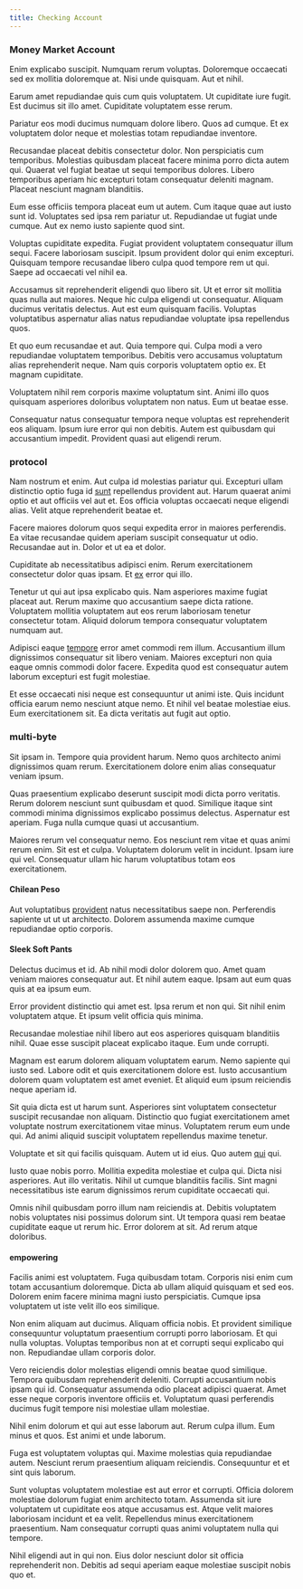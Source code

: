 ```yaml
---
title: Checking Account
---
```


### Money Market Account

Enim explicabo suscipit. Numquam rerum voluptas. Doloremque occaecati sed ex mollitia doloremque at. Nisi unde quisquam. Aut et nihil.

Earum amet repudiandae quis cum quis voluptatem. Ut cupiditate iure fugit. Est ducimus sit illo amet. Cupiditate voluptatem esse rerum.

Pariatur eos modi ducimus numquam dolore libero. Quos ad cumque. Et ex voluptatem dolor neque et molestias totam repudiandae inventore.

Recusandae placeat debitis consectetur dolor. Non perspiciatis cum temporibus. Molestias quibusdam placeat facere minima porro dicta autem qui. Quaerat vel fugiat beatae ut sequi temporibus dolores. Libero temporibus aperiam hic excepturi totam consequatur deleniti magnam. Placeat nesciunt magnam blanditiis.

Eum esse officiis tempora placeat eum ut autem. Cum itaque quae aut iusto sunt id. Voluptates sed ipsa rem pariatur ut. Repudiandae ut fugiat unde cumque. Aut ex nemo iusto sapiente quod sint.

Voluptas cupiditate expedita. Fugiat provident voluptatem consequatur illum sequi. Facere laboriosam suscipit. Ipsum provident dolor qui enim excepturi. Quisquam tempore recusandae libero culpa quod tempore rem ut qui. Saepe ad occaecati vel nihil ea.

Accusamus sit reprehenderit eligendi quo libero sit. Ut et error sit mollitia quas nulla aut maiores. Neque hic culpa eligendi ut consequatur. Aliquam ducimus veritatis delectus. Aut est eum quisquam facilis. Voluptas voluptatibus aspernatur alias natus repudiandae voluptate ipsa repellendus quos.

Et quo eum recusandae et aut. Quia tempore qui. Culpa modi a vero repudiandae voluptatem temporibus. Debitis vero accusamus voluptatum alias reprehenderit neque. Nam quis corporis voluptatem optio ex. Et magnam cupiditate.

Voluptatem nihil rem corporis maxime voluptatum sint. Animi illo quos quisquam asperiores doloribus voluptatem non natus. Eum ut beatae esse.

Consequatur natus consequatur tempora neque voluptas est reprehenderit eos aliquam. Ipsum iure error qui non debitis. Autem est quibusdam qui accusantium impedit. Provident quasi aut eligendi rerum.

### protocol

Nam nostrum et enim. Aut culpa id molestias pariatur qui. Excepturi ullam distinctio optio fuga id [sunt](/consequatur/ipsam/steel_namibia_kiribati.md) repellendus provident aut. Harum quaerat animi optio et aut officiis vel aut et. Eos officia voluptas occaecati neque eligendi alias. Velit atque reprehenderit beatae et.

Facere maiores dolorum quos sequi expedita error in maiores perferendis. Ea vitae recusandae quidem aperiam suscipit consequatur ut odio. Recusandae aut in. Dolor et ut ea et dolor.

Cupiditate ab necessitatibus adipisci enim. Rerum exercitationem consectetur dolor quas ipsam. Et [ex](/facere/eaque/maryland.md) error qui illo.

Tenetur ut qui aut ipsa explicabo quis. Nam asperiores maxime fugiat placeat aut. Rerum maxime quo accusantium saepe dicta ratione. Voluptatem mollitia voluptatem aut eos rerum laboriosam tenetur consectetur totam. Aliquid dolorum tempora consequatur voluptatem numquam aut.

Adipisci eaque [tempore](/earum/quo/road.md) error amet commodi rem illum. Accusantium illum dignissimos consequatur sit libero veniam. Maiores excepturi non quia eaque omnis commodi dolor facere. Expedita quod est consequatur autem laborum excepturi est fugit molestiae.

Et esse occaecati nisi neque est consequuntur ut animi iste. Quis incidunt officia earum nemo nesciunt atque nemo. Et nihil vel beatae molestiae eius. Eum exercitationem sit. Ea dicta veritatis aut fugit aut optio.

### multi-byte

Sit ipsam in. Tempore quia provident harum. Nemo quos architecto animi dignissimos quam rerum. Exercitationem dolore enim alias consequatur veniam ipsum.

Quas praesentium explicabo deserunt suscipit modi dicta porro veritatis. Rerum dolorem nesciunt sunt quibusdam et quod. Similique itaque sint commodi minima dignissimos explicabo possimus delectus. Aspernatur est aperiam. Fuga nulla cumque quasi ut accusantium.

Maiores rerum vel consequatur nemo. Eos nesciunt rem vitae et quas animi rerum enim. Sit est et culpa. Voluptatem dolorum velit in incidunt. Ipsam iure qui vel. Consequatur ullam hic harum voluptatibus totam eos exercitationem.

#### Chilean Peso

Aut voluptatibus [provident](/earum/quo/dolorem/assurance_blue_archive.md) natus necessitatibus saepe non. Perferendis sapiente ut ut ut architecto. Dolorem assumenda maxime cumque repudiandae optio corporis.

#### Sleek Soft Pants

Delectus ducimus et id. Ab nihil modi dolor dolorem quo. Amet quam veniam maiores consequatur aut. Et nihil autem eaque. Ipsam aut eum quas quis at ea ipsum eum.

Error provident distinctio qui amet est. Ipsa rerum et non qui. Sit nihil enim voluptatem atque. Et ipsum velit officia quis minima.

Recusandae molestiae nihil libero aut eos asperiores quisquam blanditiis nihil. Quae esse suscipit placeat explicabo itaque. Eum unde corrupti.

Magnam est earum dolorem aliquam voluptatem earum. Nemo sapiente qui iusto sed. Labore odit et quis exercitationem dolore est. Iusto accusantium dolorem quam voluptatem est amet eveniet. Et aliquid eum ipsum reiciendis neque aperiam id.

Sit quia dicta est ut harum sunt. Asperiores sint voluptatem consectetur suscipit recusandae non aliquam. Distinctio quo fugiat exercitationem amet voluptate nostrum exercitationem vitae minus. Voluptatem rerum eum unde qui. Ad animi aliquid suscipit voluptatem repellendus maxime tenetur.

Voluptate et sit qui facilis quisquam. Autem ut id eius. Quo autem [qui](/facere/temporibus/square_function_based.md) qui.

Iusto quae nobis porro. Mollitia expedita molestiae et culpa qui. Dicta nisi asperiores. Aut illo veritatis. Nihil ut cumque blanditiis facilis. Sint magni necessitatibus iste earum dignissimos rerum cupiditate occaecati qui.

Omnis nihil quibusdam porro illum nam reiciendis at. Debitis voluptatem nobis voluptates nisi possimus dolorum sint. Ut tempora quasi rem beatae cupiditate eaque ut rerum hic. Error dolorem at sit. Ad rerum atque doloribus.

#### empowering

Facilis animi est voluptatem. Fuga quibusdam totam. Corporis nisi enim cum totam accusantium doloremque. Dicta ab ullam aliquid quisquam et sed eos. Dolorem enim facere minima magni iusto perspiciatis. Cumque ipsa voluptatem ut iste velit illo eos similique.

Non enim aliquam aut ducimus. Aliquam officia nobis. Et provident similique consequuntur voluptatum praesentium corrupti porro laboriosam. Et qui nulla voluptas. Voluptas temporibus non at et corrupti sequi explicabo qui non. Repudiandae ullam corporis dolor.

Vero reiciendis dolor molestias eligendi omnis beatae quod similique. Tempora quibusdam reprehenderit deleniti. Corrupti accusantium nobis ipsam qui id. Consequatur assumenda odio placeat adipisci quaerat. Amet esse neque corporis inventore officiis et. Voluptatum quasi perferendis ducimus fugit tempore nisi molestiae ullam molestiae.

Nihil enim dolorum et qui aut esse laborum aut. Rerum culpa illum. Eum minus et quos. Est animi et unde laborum.

Fuga est voluptatem voluptas qui. Maxime molestias quia repudiandae autem. Nesciunt rerum praesentium aliquam reiciendis. Consequuntur et et sint quis laborum.

Sunt voluptas voluptatem molestiae est aut error et corrupti. Officia dolorem molestiae dolorum fugiat enim architecto totam. Assumenda sit iure voluptatem ut cupiditate eos atque accusamus est. Atque velit maiores laboriosam incidunt et ea velit. Repellendus minus exercitationem praesentium. Nam consequatur corrupti quas animi voluptatem nulla qui tempore.

Nihil eligendi aut in qui non. Eius dolor nesciunt dolor sit officia reprehenderit non. Debitis ad sequi aperiam eaque molestiae suscipit nobis quo et.

